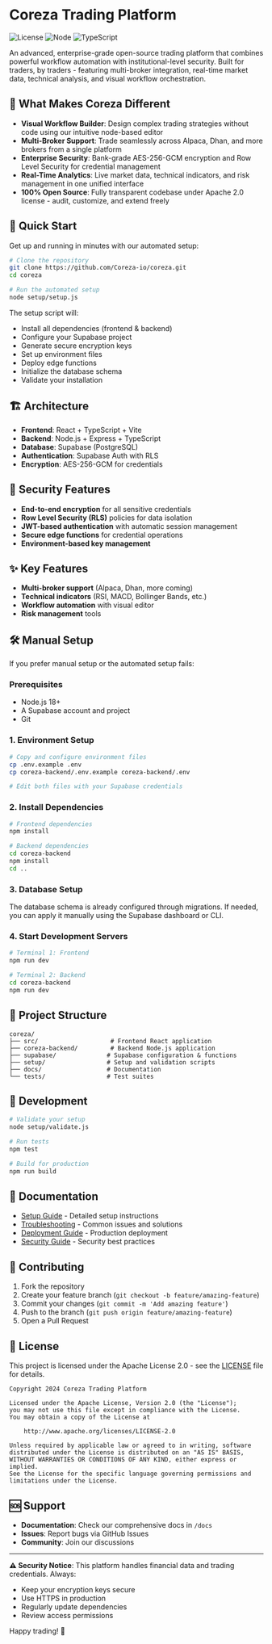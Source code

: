 # Coreza Trading Platform

![License](https://img.shields.io/badge/license-Apache%202.0-blue.svg)
![Node](https://img.shields.io/badge/node-%3E%3D18.0.0-brightgreen.svg)
![TypeScript](https://img.shields.io/badge/TypeScript-5.4-blue.svg)

An advanced, enterprise-grade open-source trading platform that combines powerful workflow automation with institutional-level security. Built for traders, by traders - featuring multi-broker integration, real-time market data, technical analysis, and visual workflow orchestration.

## 🌟 What Makes Coreza Different

- **Visual Workflow Builder**: Design complex trading strategies without code using our intuitive node-based editor
- **Multi-Broker Support**: Trade seamlessly across Alpaca, Dhan, and more brokers from a single platform
- **Enterprise Security**: Bank-grade AES-256-GCM encryption and Row Level Security for credential management
- **Real-Time Analytics**: Live market data, technical indicators, and risk management in one unified interface
- **100% Open Source**: Fully transparent codebase under Apache 2.0 license - audit, customize, and extend freely

## 🚀 Quick Start

Get up and running in minutes with our automated setup:

```bash
# Clone the repository
git clone https://github.com/Coreza-io/coreza.git
cd coreza

# Run the automated setup
node setup/setup.js
```

The setup script will:
- Install all dependencies (frontend & backend)  
- Configure your Supabase project
- Generate secure encryption keys
- Set up environment files
- Deploy edge functions
- Initialize the database schema
- Validate your installation

## 🏗️ Architecture

- **Frontend**: React + TypeScript + Vite
- **Backend**: Node.js + Express + TypeScript
- **Database**: Supabase (PostgreSQL)
- **Authentication**: Supabase Auth with RLS
- **Encryption**: AES-256-GCM for credentials

## 🔐 Security Features

- **End-to-end encryption** for all sensitive credentials
- **Row Level Security (RLS)** policies for data isolation
- **JWT-based authentication** with automatic session management
- **Secure edge functions** for credential operations
- **Environment-based key management**

## ✨ Key Features

- **Multi-broker support** (Alpaca, Dhan, more coming)
- **Technical indicators** (RSI, MACD, Bollinger Bands, etc.)
- **Workflow automation** with visual editor
- **Risk management** tools

## 🛠️ Manual Setup

If you prefer manual setup or the automated setup fails:

### Prerequisites

- Node.js 18+ 
- A Supabase account and project
- Git

### 1. Environment Setup

```bash
# Copy and configure environment files
cp .env.example .env
cp coreza-backend/.env.example coreza-backend/.env

# Edit both files with your Supabase credentials
```

### 2. Install Dependencies

```bash
# Frontend dependencies
npm install

# Backend dependencies  
cd coreza-backend
npm install
cd ..
```

### 3. Database Setup

The database schema is already configured through migrations. If needed, you can apply it manually using the Supabase dashboard or CLI.

### 4. Start Development Servers

```bash
# Terminal 1: Frontend
npm run dev

# Terminal 2: Backend  
cd coreza-backend
npm run dev
```

## 📁 Project Structure

```
coreza/
├── src/                    # Frontend React application
├── coreza-backend/         # Backend Node.js application
├── supabase/              # Supabase configuration & functions
├── setup/                 # Setup and validation scripts
├── docs/                  # Documentation
└── tests/                 # Test suites
```

## 🔧 Development

```bash
# Validate your setup
node setup/validate.js

# Run tests
npm test

# Build for production
npm run build
```

## 📖 Documentation

- [Setup Guide](docs/SETUP.md) - Detailed setup instructions
- [Troubleshooting](docs/TROUBLESHOOTING.md) - Common issues and solutions
- [Deployment Guide](docs/DEPLOYMENT.md) - Production deployment
- [Security Guide](docs/SECURITY.md) - Security best practices

## 🤝 Contributing

1. Fork the repository
2. Create your feature branch (`git checkout -b feature/amazing-feature`)
3. Commit your changes (`git commit -m 'Add amazing feature'`)
4. Push to the branch (`git push origin feature/amazing-feature`)
5. Open a Pull Request

## 📄 License

This project is licensed under the Apache License 2.0 - see the [LICENSE](LICENSE) file for details.

```
Copyright 2024 Coreza Trading Platform

Licensed under the Apache License, Version 2.0 (the "License");
you may not use this file except in compliance with the License.
You may obtain a copy of the License at

    http://www.apache.org/licenses/LICENSE-2.0

Unless required by applicable law or agreed to in writing, software
distributed under the License is distributed on an "AS IS" BASIS,
WITHOUT WARRANTIES OR CONDITIONS OF ANY KIND, either express or implied.
See the License for the specific language governing permissions and
limitations under the License.
```

## 🆘 Support

- **Documentation**: Check our comprehensive docs in `/docs`
- **Issues**: Report bugs via GitHub Issues
- **Community**: Join our discussions

---

**⚠️ Security Notice**: This platform handles financial data and trading credentials. Always:
- Keep your encryption keys secure
- Use HTTPS in production
- Regularly update dependencies
- Review access permissions

Happy trading! 🚀